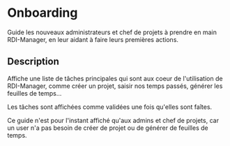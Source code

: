 # Onboarding

Guide les nouveaux administrateurs et chef de projets
à prendre en main RDI-Manager, en leur aidant à faire leurs premières actions.

## Description

Affiche une liste de tâches principales qui sont aux coeur
de l'utilisation de RDI-Manager, comme créer un projet, saisir nos temps passés,
générer les feuilles de temps...

Les tâches sont affichées comme validées une fois qu'elles sont faîtes.

Ce guide n'est pour l'instant affiché qu'aux admins et chef de projets, car un user
n'a pas besoin de créer de projet ou de générer de feuilles de temps.
